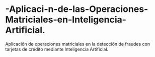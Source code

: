 # -Aplicaci-n-de-las-Operaciones-Matriciales-en-Inteligencia-Artificial.
Aplicación de operaciones matriciales en la detección de fraudes con tarjetas de crédito mediante Inteligencia Artificial.

